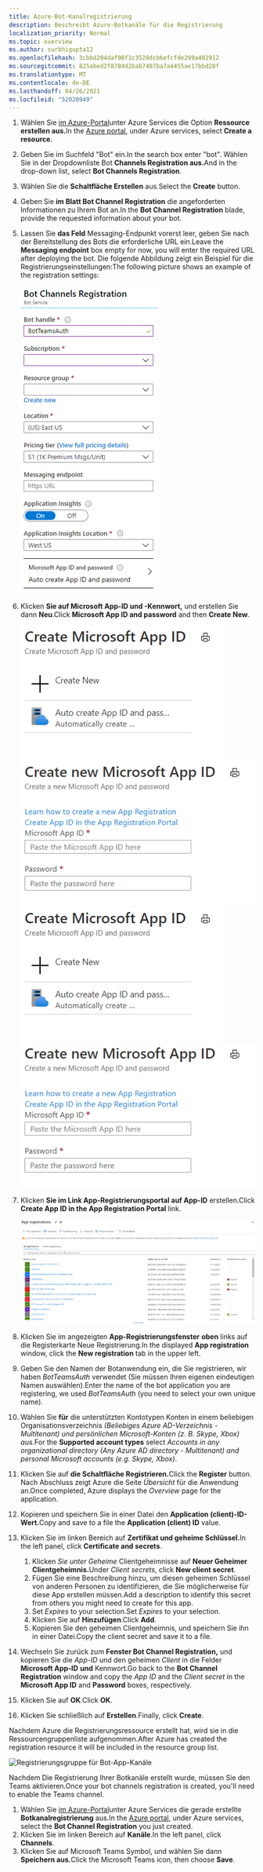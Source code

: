 ```yaml
---
title: Azure-Bot-Kanalregistrierung
description: Beschreibt Azure-Botkanäle für die Registrierung
localization_priority: Normal
ms.topic: overview
ms.author: surbhigupta12
ms.openlocfilehash: 3cbbd204daf98f1c3528dcb6efcfde299a402912
ms.sourcegitcommit: 825abed2f8784d2bab7407ba7a4455ae17bbd28f
ms.translationtype: MT
ms.contentlocale: de-DE
ms.lasthandoff: 04/26/2021
ms.locfileid: "52020949"
---
```

1. <span data-ttu-id="c126d-103">Wählen Sie [im Azure-Portal](https://ms.portal.azure.com/#home)unter Azure Services die Option **Ressource erstellen aus.**</span><span class="sxs-lookup"><span data-stu-id="c126d-103">In the [Azure portal](https://ms.portal.azure.com/#home), under Azure services, select **Create a resource**.</span></span>
1. <span data-ttu-id="c126d-104">Geben Sie im Suchfeld "Bot" ein.</span><span class="sxs-lookup"><span data-stu-id="c126d-104">In the search box enter "bot".</span></span> <span data-ttu-id="c126d-105">Wählen Sie in der Dropdownliste Bot **Channels Registration aus.**</span><span class="sxs-lookup"><span data-stu-id="c126d-105">And in the drop-down list, select **Bot Channels Registration**.</span></span>
1. <span data-ttu-id="c126d-106">Wählen Sie die **Schaltfläche Erstellen** aus.</span><span class="sxs-lookup"><span data-stu-id="c126d-106">Select the **Create** button.</span></span>
1. <span data-ttu-id="c126d-107">Geben Sie **im Blatt Bot Channel Registration** die angeforderten Informationen zu Ihrem Bot an.</span><span class="sxs-lookup"><span data-stu-id="c126d-107">In the **Bot Channel Registration** blade, provide the requested information about your bot.</span></span>
1. <span data-ttu-id="c126d-108">Lassen Sie **das Feld** Messaging-Endpunkt vorerst leer, geben Sie nach der Bereitstellung des Bots die erforderliche URL ein.</span><span class="sxs-lookup"><span data-stu-id="c126d-108">Leave the **Messaging endpoint** box empty for now, you will enter the required URL after deploying the bot.</span></span> <span data-ttu-id="c126d-109">Die folgende Abbildung zeigt ein Beispiel für die Registrierungseinstellungen:</span><span class="sxs-lookup"><span data-stu-id="c126d-109">The following picture shows an example of the registration settings:</span></span>

    ![Registrierung von Bot-App-Kanälen](../../assets/images/authentication/auth-bot-channels-registration.png)

1. <span data-ttu-id="c126d-111">Klicken **Sie auf Microsoft App-ID und -Kennwort,** und erstellen Sie dann **Neu**.</span><span class="sxs-lookup"><span data-stu-id="c126d-111">Click **Microsoft App ID and password** and then **Create New**.</span></span>

    <span data-ttu-id="c126d-112">![Erstellen der Microsoft App-ID ](../../assets/images/authentication/CreateMicrosoftAppID.png) ![ Erstellen einer neuen Microsoft App-ID](../../assets/images/authentication/CreateNewMicrosoftAppID.png)</span><span class="sxs-lookup"><span data-stu-id="c126d-112">![Create Microsoft App ID](../../assets/images/authentication/CreateMicrosoftAppID.png) ![Create New Microsoft App ID](../../assets/images/authentication/CreateNewMicrosoftAppID.png)</span></span>    

1. <span data-ttu-id="c126d-113">Klicken **Sie im Link App-Registrierungsportal auf App-ID** erstellen.</span><span class="sxs-lookup"><span data-stu-id="c126d-113">Click **Create App ID in the App Registration Portal** link.</span></span>

   ![App-Registrierungen](../../assets/images/authentication/AppRegistration.png)
   
1. <span data-ttu-id="c126d-115">Klicken Sie im angezeigten **App-Registrierungsfenster** **oben** links auf die Registerkarte Neue Registrierung.</span><span class="sxs-lookup"><span data-stu-id="c126d-115">In the displayed **App registration** window, click the **New registration** tab in the upper left.</span></span>
1. <span data-ttu-id="c126d-116">Geben Sie den Namen der Botanwendung ein, die Sie registrieren, wir haben *BotTeamsAuth* verwendet (Sie müssen Ihren eigenen eindeutigen Namen auswählen).</span><span class="sxs-lookup"><span data-stu-id="c126d-116">Enter the name of the bot application you are registering, we used *BotTeamsAuth* (you need to select your own unique name).</span></span>
1. <span data-ttu-id="c126d-117">Wählen Sie **für** die unterstützten Kontotypen Konten in einem beliebigen Organisationsverzeichnis *(Beliebiges Azure AD-Verzeichnis - Multitenant) und persönlichen Microsoft-Konten (z. B. Skype, Xbox) aus.*</span><span class="sxs-lookup"><span data-stu-id="c126d-117">For the **Supported account types** select *Accounts in any organizational directory (Any Azure AD directory - Multitenant) and personal Microsoft accounts (e.g. Skype, Xbox)*.</span></span>
1. <span data-ttu-id="c126d-118">Klicken Sie auf **die Schaltfläche Registrieren.**</span><span class="sxs-lookup"><span data-stu-id="c126d-118">Click the **Register** button.</span></span> <span data-ttu-id="c126d-119">Nach Abschluss zeigt Azure die Seite *Übersicht* für die Anwendung an.</span><span class="sxs-lookup"><span data-stu-id="c126d-119">Once completed, Azure displays the *Overview* page for the application.</span></span>
1. <span data-ttu-id="c126d-120">Kopieren und speichern Sie in einer Datei den **Application (client)-ID-Wert.**</span><span class="sxs-lookup"><span data-stu-id="c126d-120">Copy and save to a file the **Application (client) ID** value.</span></span>
1. <span data-ttu-id="c126d-121">Klicken Sie im linken Bereich auf **Zertifikat und geheime Schlüssel.**</span><span class="sxs-lookup"><span data-stu-id="c126d-121">In the left panel, click **Certificate and secrets**.</span></span>
    1. <span data-ttu-id="c126d-122">Klicken *Sie unter Geheime* Clientgeheimnisse auf **Neuer Geheimer Clientgeheimnis.**</span><span class="sxs-lookup"><span data-stu-id="c126d-122">Under *Client secrets*, click **New client secret**.</span></span>
    1. <span data-ttu-id="c126d-123">Fügen Sie eine Beschreibung hinzu, um diesen geheimen Schlüssel von anderen Personen zu identifizieren, die Sie möglicherweise für diese App erstellen müssen.</span><span class="sxs-lookup"><span data-stu-id="c126d-123">Add a description to identify this secret from others you might need to create for this app.</span></span>
    1. <span data-ttu-id="c126d-124">Set *Expires* to your selection.</span><span class="sxs-lookup"><span data-stu-id="c126d-124">Set *Expires* to your selection.</span></span>
    1. <span data-ttu-id="c126d-125">Klicken Sie auf **Hinzufügen**.</span><span class="sxs-lookup"><span data-stu-id="c126d-125">Click **Add**.</span></span>
    1. <span data-ttu-id="c126d-126">Kopieren Sie den geheimen Clientgeheimnis, und speichern Sie ihn in einer Datei.</span><span class="sxs-lookup"><span data-stu-id="c126d-126">Copy the client secret and save it to a file.</span></span>
1. <span data-ttu-id="c126d-127">Wechseln Sie zurück zum **Fenster Bot Channel Registration,** und kopieren Sie die *App-ID* und den geheimen *Client* in die Felder **Microsoft App-ID** **und** Kennwort.</span><span class="sxs-lookup"><span data-stu-id="c126d-127">Go back to the **Bot Channel Registration** window and copy the *App ID* and the *Client secret* in the **Microsoft App ID** and **Password** boxes, respectively.</span></span>
1. <span data-ttu-id="c126d-128">Klicken Sie auf **OK**.</span><span class="sxs-lookup"><span data-stu-id="c126d-128">Click **OK**.</span></span>
1. <span data-ttu-id="c126d-129">Klicken Sie schließlich auf **Erstellen**.</span><span class="sxs-lookup"><span data-stu-id="c126d-129">Finally, click **Create**.</span></span>

<span data-ttu-id="c126d-130">Nachdem Azure die Registrierungsressource erstellt hat, wird sie in die Ressourcengruppenliste aufgenommen.</span><span class="sxs-lookup"><span data-stu-id="c126d-130">After Azure has created the registration resource it will be included in the resource group list.</span></span>  

![Registrierungsgruppe für Bot-App-Kanäle](~/assets/images/authentication/auth-bot-channels-registration-group.PNG)

<span data-ttu-id="c126d-132">Nachdem Die Registrierung Ihrer Botkanäle erstellt wurde, müssen Sie den Teams aktivieren.</span><span class="sxs-lookup"><span data-stu-id="c126d-132">Once your bot channels registration is created, you'll need to enable the Teams channel.</span></span>

1. <span data-ttu-id="c126d-133">Wählen Sie [im Azure-Portal](https://ms.portal.azure.com/#home)unter Azure Services die gerade erstellte **Botkanalregistrierung** aus.</span><span class="sxs-lookup"><span data-stu-id="c126d-133">In the [Azure portal](https://ms.portal.azure.com/#home), under Azure services, select the **Bot Channel Registration** you just created.</span></span>
1. <span data-ttu-id="c126d-134">Klicken Sie im linken Bereich auf **Kanäle**.</span><span class="sxs-lookup"><span data-stu-id="c126d-134">In the left panel, click **Channels**.</span></span>
1. <span data-ttu-id="c126d-135">Klicken Sie auf Microsoft Teams Symbol, und wählen Sie dann **Speichern aus.**</span><span class="sxs-lookup"><span data-stu-id="c126d-135">Click the Microsoft Teams icon, then choose **Save**.</span></span>
